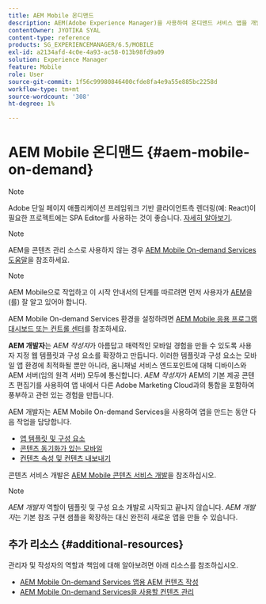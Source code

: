 ```yaml
---
title: AEM Mobile 온디맨드
description: AEM(Adobe Experience Manager)을 사용하여 온디맨드 서비스 앱을 개발하는 시작점으로 이 페이지를 따르십시오. 이 페이지에서는 앱 개발자와 관련된 주제를 다룹니다.
contentOwner: JYOTIKA SYAL
content-type: reference
products: SG_EXPERIENCEMANAGER/6.5/MOBILE
exl-id: a2134afd-4c0e-4a93-ac58-013b98fd9a09
solution: Experience Manager
feature: Mobile
role: User
source-git-commit: 1f56c99980846400cfde8fa4e9a55e885bc2258d
workflow-type: tm+mt
source-wordcount: '308'
ht-degree: 1%

---
```


# AEM Mobile 온디맨드 {#aem-mobile-on-demand}

>[!NOTE]
>
>Adobe 단일 페이지 애플리케이션 프레임워크 기반 클라이언트측 렌더링(예: React)이 필요한 프로젝트에는 SPA Editor를 사용하는 것이 좋습니다. [자세히 알아보기](/help/sites-developing/spa-overview.md).

>[!NOTE]
>
>AEM을 콘텐츠 관리 소스로 사용하지 않는 경우 [AEM Mobile On-demand Services 도움말](https://helpx.adobe.com/digital-publishing-solution/topics.html)을 참조하세요.

>[!NOTE]
>
>AEM Mobile으로 작업하고 이 시작 안내서의 단계를 따르려면 먼저 사용자가 [AEM](/help/sites-deploying/deploy.md)을(를) 잘 알고 있어야 합니다.
>
>AEM Mobile On-demand Services 환경을 설정하려면 [AEM Mobile 응용 프로그램 대시보드 또는 컨트롤 센터](/help/mobile/mobile-apps-ondemand-application-dashboard.md)를 참조하세요.

**AEM 개발자**&#x200B;는 *AEM 작성자*&#x200B;가 아름답고 매력적인 모바일 경험을 만들 수 있도록 사용자 지정 웹 템플릿과 구성 요소를 확장하고 만듭니다. 이러한 템플릿과 구성 요소는 모바일 앱 환경에 최적화될 뿐만 아니라, 옴니채널 서비스 엔드포인트에 대해 디바이스와 AEM 서버(임의 원격 서버) 모두에 통신합니다. *AEM 작성자*&#x200B;가 AEM의 기본 제공 콘텐츠 편집기를 사용하여 앱 내에서 다른 Adobe Marketing Cloud과의 통합을 포함하여 풍부하고 관련 있는 경험을 만듭니다.

AEM 개발자는 AEM Mobile On-demand Services을 사용하여 앱을 만드는 동안 다음 작업을 담당합니다.

* [앱 템플릿 및 구성 요소](/help/mobile/app-templates-and-components1.md)
* [콘텐츠 동기화가 있는 모바일](/help/mobile/mobile-ondemand-contentsync.md)
* [컨텐츠 속성 및 컨텐츠 내보내기](/help/mobile/on-demand-content-properties-exporting.md)

콘텐츠 서비스 개발은 [AEM Mobile 콘텐츠 서비스 개발](/help/mobile/developing-content-services.md)을 참조하십시오.

>[!NOTE]
>
>*AEM 개발자* 역할이 템플릿 및 구성 요소 개발로 시작되고 끝나지 않습니다. *AEM 개발자*&#x200B;는 기본 참조 구현 샘플을 확장하는 대신 완전히 새로운 앱을 만들 수 있습니다.

## 추가 리소스 {#additional-resources}

관리자 및 작성자의 역할과 책임에 대해 알아보려면 아래 리소스를 참조하십시오.

* [AEM Mobile On-demand Services 앱용 AEM 컨텐츠 작성](/help/mobile/mobile-apps-ondemand.md)
* [AEM Mobile On-demand Services을 사용할 컨텐츠 관리](/help/mobile/aem-mobile.md)
